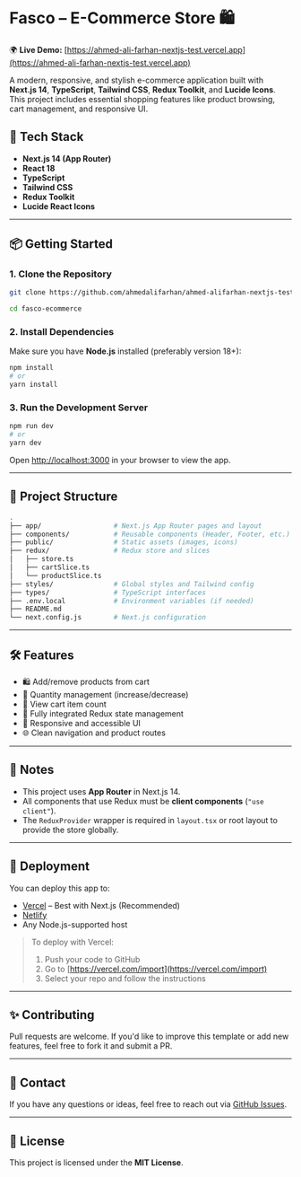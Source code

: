 # Fasco – E-Commerce Store 🛍️

🌍 **Live Demo:** [https://ahmed-ali-farhan-nextjs-test.vercel.app](https://ahmed-ali-farhan-nextjs-test.vercel.app)

A modern, responsive, and stylish e-commerce application built with **Next.js 14**, **TypeScript**, **Tailwind CSS**, **Redux Toolkit**, and **Lucide Icons**.  
This project includes essential shopping features like product browsing, cart management, and responsive UI.

## 🚀 Tech Stack

- **Next.js 14 (App Router)**
- **React 18**
- **TypeScript**
- **Tailwind CSS**
- **Redux Toolkit**
- **Lucide React Icons**

---

## 📦 Getting Started

### 1. Clone the Repository

```bash
git clone https://github.com/ahmedalifarhan/ahmed-alifarhan-nextjs-test.git

cd fasco-ecommerce
```

### 2. Install Dependencies

Make sure you have **Node.js** installed (preferably version 18+):

```bash
npm install
# or
yarn install
```

### 3. Run the Development Server

```bash
npm run dev
# or
yarn dev
```

Open [http://localhost:3000](http://localhost:3000) in your browser to view the app.

---

## 📁 Project Structure

```bash
.
├── app/                  # Next.js App Router pages and layout
├── components/           # Reusable components (Header, Footer, etc.)
├── public/               # Static assets (images, icons)
├── redux/                # Redux store and slices
│   ├── store.ts
│   ├── cartSlice.ts
│   └── productSlice.ts
├── styles/               # Global styles and Tailwind config
├── types/                # TypeScript interfaces
├── .env.local            # Environment variables (if needed)
├── README.md
└── next.config.js        # Next.js configuration
```

---

## 🛠 Features

- 🛍️ Add/remove products from cart
- 🔢 Quantity management (increase/decrease)
- 🧾 View cart item count
- 🔄 Fully integrated Redux state management
- 🧹 Responsive and accessible UI
- 🌐 Clean navigation and product routes

---

## 📌 Notes

- This project uses **App Router** in Next.js 14.
- All components that use Redux must be **client components** (`"use client"`).
- The `ReduxProvider` wrapper is required in `layout.tsx` or root layout to provide the store globally.

---

## 🧪 Deployment

You can deploy this app to:

- [Vercel](https://vercel.com) – Best with Next.js (Recommended)
- [Netlify](https://netlify.com)
- Any Node.js-supported host

> To deploy with Vercel:
>
> 1. Push your code to GitHub
> 2. Go to [https://vercel.com/import](https://vercel.com/import)
> 3. Select your repo and follow the instructions

---

## ✨ Contributing

Pull requests are welcome. If you'd like to improve this template or add new features, feel free to fork it and submit a PR.

---

## 📧 Contact

If you have any questions or ideas, feel free to reach out via [GitHub Issues](https://github.com/your-username/fasco-ecommerce/issues).

---

## 📄 License

This project is licensed under the **MIT License**.
